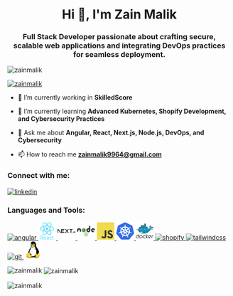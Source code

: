 <h1 align="center">Hi 👋, I'm Zain Malik</h1>
<h3 align="center">Full Stack Developer passionate about crafting secure, scalable web applications and integrating DevOps practices for seamless deployment.</h3>

<p align="left"> <img src="https://komarev.com/ghpvc/?username=zainmalik01&label=Profile%20views&color=0e75b6&style=flat" alt="zainmalik" /> </p>

<p align="left"> <a href="https://github.com/ryo-ma/github-profile-trophy"><img src="https://github-profile-trophy.vercel.app/?username=zainmalik01" alt="zainmalik" /></a> </p>

- 🔭 I’m currently working in **SkilledScore**

- 🌱 I’m currently learning **Advanced Kubernetes, Shopify Development, and Cybersecurity Practices**

- 💬 Ask me about **Angular, React, Next.js, Node.js, DevOps, and Cybersecurity**

- 📫 How to reach me **zainmalik9964@gmail.com**

<h3 align="left">Connect with me:</h3>
<p align="left">
<a href="https://www.linkedin.com/in/zain-ul-abideen-795249144/" target="blank"><img align="center" src="https://raw.githubusercontent.com/rahuldkjain/github-profile-readme-generator/master/src/images/icons/Social/linked-in-alt.svg" alt="linkedin" height="30" width="40" /></a>
</p>

<h3 align="left">Languages and Tools:</h3>
<p align="left"> 
  <a href="https://angular.io/" target="_blank" rel="noreferrer"> 
    <img src="https://cdn.worldvectorlogo.com/logos/angular-icon.svg" alt="angular" width="40" height="40"/> 
  </a>
  <a href="https://reactjs.org/" target="_blank" rel="noreferrer"> 
    <img src="https://raw.githubusercontent.com/devicons/devicon/master/icons/react/react-original-wordmark.svg" alt="react" width="40" height="40"/> 
  </a> 
  <a href="https://nextjs.org/" target="_blank" rel="noreferrer"> 
  <img src="https://raw.githubusercontent.com/devicons/devicon/master/icons/nextjs/nextjs-original-wordmark.svg" alt="nextjs" width="40" height="40"/> 
</a>
  <a href="https://nodejs.org/" target="_blank" rel="noreferrer"> 
    <img src="https://raw.githubusercontent.com/devicons/devicon/master/icons/nodejs/nodejs-original-wordmark.svg" alt="nodejs" width="40" height="40"/> 
  </a> 
  <a href="https://www.javascript.com/" target="_blank" rel="noreferrer"> 
    <img src="https://raw.githubusercontent.com/devicons/devicon/master/icons/javascript/javascript-original.svg" alt="javascript" width="40" height="40"/> 
  </a> 
  <a href="https://kubernetes.io/" target="_blank" rel="noreferrer"> 
    <img src="https://raw.githubusercontent.com/devicons/devicon/master/icons/kubernetes/kubernetes-plain.svg" alt="kubernetes" width="40" height="40"/> 
  </a>
  <a href="https://www.docker.com/" target="_blank" rel="noreferrer"> 
    <img src="https://raw.githubusercontent.com/devicons/devicon/master/icons/docker/docker-original-wordmark.svg" alt="docker" width="40" height="40"/> 
  </a>
  <a href="https://www.shopify.com/" target="_blank" rel="noreferrer"> 
    <img src="https://cdn.worldvectorlogo.com/logos/shopify.svg" alt="shopify" width="40" height="40"/> 
  </a>
  <a href="https://tailwindcss.com/" target="_blank" rel="noreferrer"> 
    <img src="https://www.vectorlogo.zone/logos/tailwindcss/tailwindcss-icon.svg" alt="tailwindcss" width="40" height="40"/> 
  </a> 
  <a href="https://git-scm.com/" target="_blank" rel="noreferrer"> 
    <img src="https://www.vectorlogo.zone/logos/git-scm/git-scm-icon.svg" alt="git" width="40" height="40"/> 
  </a> 
  <a href="https://www.linux.org/" target="_blank" rel="noreferrer"> 
    <img src="https://raw.githubusercontent.com/devicons/devicon/master/icons/linux/linux-original.svg" alt="linux" width="40" height="40"/> 
  </a> 
</p>

<p><img align="left" src="https://github-readme-stats.vercel.app/api/top-langs?username=zainmalik01&show_icons=true&locale=en&layout=compact" alt="zainmalik" /></p>

<p>&nbsp;<img align="center" src="https://github-readme-stats.vercel.app/api?username=zainmalik01&show_icons=true&locale=en" alt="zainmalik" /></p>

<p><img align="center" src="https://github-readme-streak-stats.herokuapp.com/?user=zainmalik01&" alt="zainmalik" /></p>
